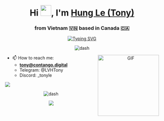 <!-- INTRODUCTION -->
<h1 align="center"><b>Hi </b><img src="https://media.giphy.com/media/hvRJCLFzcasrR4ia7z/giphy.gif" width="35">, I'm <a href="https://www.lvh-tony.com/" target="blank">
Hung Le (Tony)</a> </h1>
<h3 align="center">from Vietnam 🇻🇳 based in Canada 🇨🇦</h3>

<!-- typing gif -->
<p align=center><a href="https://git.io/typing-svg"><img src="https://readme-typing-svg.demolab.com?font=Fira+Code&duration=3000&pause=0000&repeat=false&width=435&lines=Head+of+ML+%26+Data+Science+%40+Contango+LABS" alt="Typing SVG" /></a></p>

<p align="center">
    <img src="https://user-images.githubusercontent.com/73097560/115834477-dbab4500-a447-11eb-908a-139a6edaec5c.gif" alt=" dash" />
</p>
<!-- NEURAL NET GIF START >
<p align="center">
    <img src="https://user-images.githubusercontent.com/73097560/115834477-dbab4500-a447-11eb-908a-139a6edaec5c.gif" alt=" dash" />
    <img src="gif/mojo.gif" alt="neuralnetwork" />
    <img src="https://user-images.githubusercontent.com/73097560/115834477-dbab4500-a447-11eb-908a-139a6edaec5c.gif" alt=" dash" />
</p>
<!-- NEURAL NET GIF END-->

<!-- WEBSITE LAST COMMIT >
<p align="center">
  <img src="https://img.shields.io/github/last-commit/lvh-tony/lvh-tony?style=for-the-badge" alt="commit" /></a>
</p>




<!-- Neural Link -->
<a target="_blank" align="center">
  <img align="right" top="0" height="200" width="200" alt="GIF" src="https://media.giphy.com/media/TEnXkcsHrP4YedChhA/giphy.gif">
</a>

<!-- ABOUT ME - START -->

- 📫 How to reach me:
    - [**tony@contango.digital**](mailto:tony@contango.digital)
    - Telegram: @LVHTony
    - Discord: _tonyle

<!-- ABOUT ME - END -->

<!-- QUOTE -->
<p> <img src=https://quotes-github-readme.vercel.app/api?type=horizontal&theme=catppuccin_macchiato> </p>

<!-- SKILLS
<h1 align="center"> <img src="gif/bar.gif" width=25> Skills & Technologies:</h1>
<h3 align="center">👨‍💻 Data Science:</h3>
<p align="center">
    <a>
        <img src=https://img.shields.io/badge/Python-FFD43B?style=for-the-badge&logo=python&logoColor=blue>
        <img src=https://img.shields.io/badge/scikit_learn-F7931E?style=for-the-badge&logo=scikit-learn&logoColor=white>
        <img src=https://img.shields.io/badge/TensorFlow-FF6F00?style=for-the-badge&logo=tensorflow&logoColor=white>
        <img src=https://img.shields.io/badge/Keras-FF0000?style=for-the-badge&logo=keras&logoColor=white>
        <img src=https://img.shields.io/badge/MySQL-005C84?style=for-the-badge&logo=mysql&logoColor=white>
        <img src=https://img.shields.io/badge/Apache_Spark-FFFFFF?style=for-the-badge&logo=apachespark&logoColor=#E35A16>
        <img src=https://img.shields.io/badge/OpenCV-27338e?style=for-the-badge&logo=OpenCV&logoColor=white>
        <img src=https://img.shields.io/badge/Rust-black?style=for-the-badge&logo=rust&logoColor=#E57324>
        <img src=https://img.shields.io/badge/HTML5-E34F26?style=for-the-badge&logo=html5&logoColor=white>
        <img src=https://img.shields.io/badge/Lua-2C2D72?style=for-the-badge&logo=lua&logoColor=white>
        <img src=https://img.shields.io/badge/Microsoft_Excel-217346?style=for-the-badge&logo=microsoft-excel&logoColor=white>
        <img src=https://img.shields.io/badge/dbt-FF694B?style=for-the-badge&logo=dbt&logoColor=white>
        <img src=https://img.shields.io/badge/Amazon_AWS-343434?style=for-the-badge&logo=amazonaws&logoColor=white>
        <img src=https://img.shields.io/badge/Google_Cloud-4285F4?style=for-the-badge&logo=google-cloud&logoColor=white>
    </a>
</p>
<h3 align="center">📊 Data Visualization:</h3>
<p align="center">
  <a>
    <img src=https://img.shields.io/badge/Plotly-239120?style=for-the-badge&logo=plotly&logoColor=white>
    <img src=https://img.shields.io/badge/Tableau-E97627?style=for-the-badge&logo=Tableau&logoColor=white>
    <img src=https://img.shields.io/badge/PowerBI-F2C811?style=for-the-badge&logo=Power%20BI&logoColor=white>
    <img src=https://img.shields.io/badge/Streamlit-FF4B4B?style=for-the-badge&logo=Streamlit&logoColor=white>
  </a>
</p>
<h3 align="center">🛠️ Tools:</h3>
<p align="center">
    <img src=https://img.shields.io/badge/Django-092E20?style=for-the-badge&logo=django&logoColor=green>
    <img src=https://img.shields.io/badge/Flask-000000?style=for-the-badge&logo=flask&logoColor=white>
    <img src=https://img.shields.io/badge/NeoVim-%2357A143.svg?&style=for-the-badge&logo=neovim&logoColor=white>
    <img src=https://img.shields.io/badge/VSCode-0078D4?style=for-the-badge&logo=visual%20studio%20code&logoColor=white>
    <img src=https://img.shields.io/badge/Notion-000000?style=for-the-badge&logo=notion&logoColor=white>
    <img src=https://img.shields.io/badge/GitHub-100000?style=for-the-badge&logo=github&logoColor=white>
    <img src=https://img.shields.io/badge/GIT-E44C30?style=for-the-badge&logo=git&logoColor=white>
    <img src=https://img.shields.io/badge/tmux-1BB91F?style=for-the-badge&logo=tmux&logoColor=white>
    <img src=https://img.shields.io/badge/iTerm2-000000?style=for-the-badge&logo=iterm2&logoColor=white>
    <img src=https://img.shields.io/badge/GNU%20Bash-4EAA25?style=for-the-badge&logo=GNU%20Bash&logoColor=white>
    <img src=https://img.shields.io/badge/windows%20terminal-4D4D4D?style=for-the-badge&logo=windows%20terminal&logoColor=white>
    <img src=https://img.shields.io/badge/Google%20Analytics-E37400?style=for-the-badge&logo=google%20analytics&logoColor=white>
    <img src=https://img.shields.io/badge/Adobe%20Illustrator-FF9A00?style=for-the-badge&logo=adobe%20illustrator&logoColor=white>
    <img src=https://img.shields.io/badge/Adobe%20Lightroom-31A8FF?style=for-the-badge&logo=Adobe%20Lightroom&logoColor=white>
    <img src=https://img.shields.io/badge/Adobe%20Photoshop-31A8FF?style=for-the-badge&logo=Adobe%20Photoshop&logoColor=black>
    <img src=https://img.shields.io/badge/Adobe%20Premiere%20Pro-9999FF?style=for-the-badge&logo=Adobe%20Premiere%20Pro&logoColor=white>
    <img src=https://img.shields.io/badge/Canva-%2300C4CC.svg?&style=for-the-badge&logo=Canva&logoColor=white>
  </a>
</p> -->
<!--/br>
<h1 align="center"> <img src="gif/contact.gif" width=25> Get in touch with me:</h1>
<p align="center">
  <a href="https://facebook.com/lvh-tonyle">
    <img src="icon/facebook.png" width=75 />
  </a>
  <a href="https://www.instagram.com/lvh.tonyle/">
    <img src="icon/instagram.png" width=75 />
  </a>
  <a href="https://linkedin.com/in/viethung-le/">
    <img src="icon/linkedin.png" width=75 />
  </a>
    <a href="https://wa.me/+84909559005">
    <img src="icon/whatsapp.png" width=75 />
  </a>
  <a href="https://discord.com/channels/@me">
    <img src="https://skillicons.dev/icons?i=discord" width=75 />
  </a>
  <a href="https://t.me/LVHtony">
    <img src="icon/telegram.png" width=75 />
  </a>
</p>

<!-- Divider -->
<p align="center">
    <img src="https://user-images.githubusercontent.com/73097560/115834477-dbab4500-a447-11eb-908a-139a6edaec5c.gif" alt=" dash" />
</p>

<!-- Contribution Snake Grid -->

<!--h2 align = "center">Oh No! The <img src="gif/python.gif" alt="Python" width=20 /> is eating my contribution!</h2>
<p align="center">
    <img src="gif/grid-snake.svg" alt="python-grid"/>
    <img src="https://user-images.githubusercontent.com/73097560/115834477-dbab4500-a447-11eb-908a-139a6edaec5c.gif" alt=" dash" />
</p>
<br/>
-->

<p align="center">
  <a href="https://buymeacoffee.com/hungle">
    <img src="gif/donate.gif" />
  </a>
</p>
